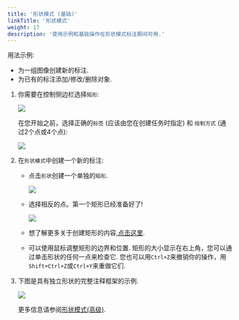 ```yaml
---
title: '形状模式 (基础)'
linkTitle: '形状模式'
weight: 17
description: '使用示例和基础操作在形状模式标注期间可用.'
---
```

用法示例:

- 为一组图像创建新的标注.
- 为已有的标注添加/修改/删除对象.

1. 你需要在控制侧边栏选择`矩形`:

   ![](/images/image082.jpg)

   在您开始之前，选择正确的`标签` (应该由您在创建任务时指定)
   和 `绘制方式` (通过2个点或4个点):

   ![](/images/image080.jpg)

2. 在`形状模式`中创建一个新的标注:

   - 点击`形状`创建一个单独的`矩形`.

     ![](/images/image081.jpg)

   - 选择相反的点。第一个矩形已经准备好了!

     ![](/images/image011_detrac.jpg)

   - 想了解更多关于创建矩形的内容,[点击这里](/docs/manual/advanced/annotation-with-rectangles/).

   - 可以使用鼠标调整矩形的边界和位置.
     矩形的大小显示在右上角，您可以通过单击形状的任何一点来检查它.
     您也可以用`Ctrl+Z`来撤销你的操作，用`Shift+Ctrl+Z`或`Ctrl+Y`来重做它们.


3. 下图是具有独立形状的完整注释框架的示例.

   ![](/images/image013_detrac.jpg)

   更多信息请参阅[形状模式(高级)](/docs/manual/advanced/shape-mode-advanced/).

